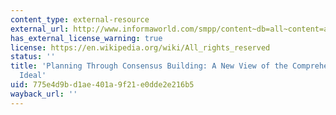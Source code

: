 ```yaml
---
content_type: external-resource
external_url: http://www.informaworld.com/smpp/content~db=all~content=a787364861
has_external_license_warning: true
license: https://en.wikipedia.org/wiki/All_rights_reserved
status: ''
title: 'Planning Through Consensus Building: A New View of the Comprehensive Planning
  Ideal'
uid: 775e4d9b-d1ae-401a-9f21-e0dde2e216b5
wayback_url: ''
---
```


